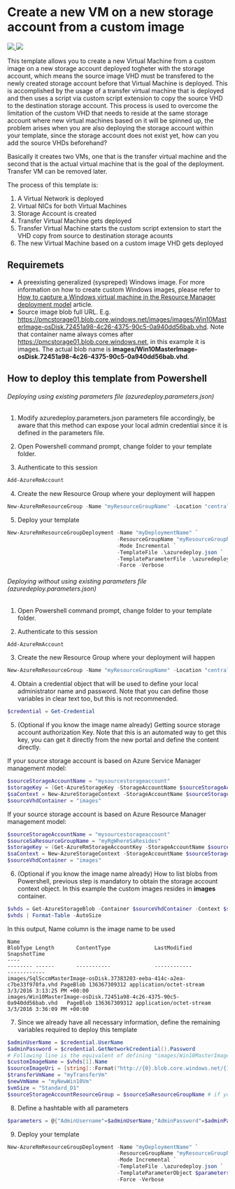 # Create a new VM on a new storage account from a custom image

<a href="https://portal.azure.com/#create/Microsoft.Template/uri/https%3A%2F%2Fraw.githubusercontent.com%2FAzure%2Fazure-quickstart-templates%2Fmaster%2Favyan-vm-script-copy-storage-blob%2Fazuredeploy.json" target="_blank">
    <img src="http://azuredeploy.net/deploybutton.png"/>
</a>
<a href="http://armviz.io/#/?load=https%3A%2F%2Fraw.githubusercontent.com%2FAzure%2Fazure-quickstart-templates%2Fmaster%2Favyan-vm-script-copy-storage-blob%2Fazuredeploy.json" target="_blank">
    <img src="http://armviz.io/visualizebutton.png"/>
</a>

This template allows you to create a new Virtual Machine from a custom image on a new storage account deployed togheter with the storage account, which means the source image VHD must be transfered to the newly created storage account before that Virtual Machine is deployed. This is accomplished by the usage of a transfer virtual machine that is deployed and then uses a script via custom script extension to copy the source VHD to the destination storage account. This process is used to overcome the limitation of the custom VHD that needs to reside at the same storage account where new virtual machines based on it will be spinned up, the problem arises when you are also deploying the storage account within your template, since the storage account does not exist yet, how can you add the source VHDs beforehand?

Basically it creates two VMs, one that is the transfer virtual machine and the second that is the actual virtual machine that is the goal of the deployment. Transfer VM can be removed later.

The process of this template is:

1. A Virtual Network is deployed
2. Virtual NICs for both Virtual Machines
3. Storage Account is created
3. Transfer Virtual Machine gets deployed
4. Transfer Virtual Machine starts the custom script extension to start the VHD copy from source to destination storage acounts
5. The new Virtual Machine based on a custom image VHD gets deployed 

## Requiremets

* A preexisting generalized (syspreped) Windows image. For more information on how to create custom Windows images, please refer to [How to capture a Windows virtual machine in the Resource Manager deployment model](https://azure.microsoft.com/en-us/documentation/articles/virtual-machines-windows-capture-image/) article.
* Source image blob full URL. E.g. https://pmcstorage01.blob.core.windows.net/images/images/Win10MasterImage-osDisk.72451a98-4c26-4375-90c5-0a940dd56bab.vhd. Note that container name always comes after  https://pmcstorage01.blob.core.windows.net, in this example it is images. The actual blob name is **images/Win10MasterImage-osDisk.72451a98-4c26-4375-90c5-0a940dd56bab.vhd**.

## How to deploy this template from Powershell

###### Deploying using existing parameters file (azuredeploy.parameters.json)

1. Modify azuredeploy.parameters.json parameters file accordingly, be aware that this method can expose your local admin credential since it is defined in the parameters file.

2. Open Powershell command prompt, change folder to your template folder.

3. Authenticate to this session

  ```powershell
  Add-AzureRmAccount
  ```

4. Create the new Resource Group where your deployment will happen

  ```powershell
  New-AzureRmResourceGroup -Name "myResourceGroupName" -Location "centralus"
  ```

5. Deploy your template

  ```powershell
  New-AzureRmResourceGroupDeployment -Name "myDeploymentName" `
                                     -ResourceGroupName "myResourceGroupName" `
                                     -Mode Incremental `
                                     -TemplateFile .\azuredeploy.json `
                                     -TemplateParameterFile .\azuredeploy.parameters.json `
                                     -Force -Verbose 
  ```                                     

###### Deploying without using existing parameters file (azuredeploy.parameters.json)

1. Open Powershell command prompt, change folder to your template folder.

2. Authenticate to this session

  ```powershell
  Add-AzureRmAccount
  ```

3. Create the new Resource Group where your deployment will happen

  ```powershell
  New-AzureRmResourceGroup -Name "myResourceGroupName" -Location "centralus"
  ```

4. Obtain a credential object that will be used to define your local administrator name and password. Note that you can define those variables in clear text too, but this is not recommended.

  ```powershell
  $credential = Get-Credential 
  ```

5. (Optional if you know the image name already) Getting source storage account authorization Key. Note that this is an automated way to get this key, you can get it directly from the new portal and define the content directly. 
  
  If your source storage account is based on Azure Service Manager management model:
  ```powershell
  $sourceStorageAccountName = "mysourcestorageaccount"
  $storageKey = (Get-AzureStorageKey -StorageAccountName $sourceStorageAccountName).Primary
  $saContext = New-AzureStorageContext -StorageAccountName $sourceStorageAccountName -StorageAccountKey $storageKey
  $sourceVhdContainer = "images"
  ```
  
  If your source storage account is based on Azure Resource Manager management model:
  ```powershell
  $sourceStorageAccountName = "mysourcestorageaccount"
  $sourceSaResourceGroupName = "myRgWhereSaResides"
  $storageKey = (Get-AzureRmStorageAccountKey -StorageAccountName $sourceStorageAccountName -ResourceGroup $sourceSaResourceGroupName).Key1
  $saContext = New-AzureStorageContext -StorageAccountName $sourceStorageAccountName -StorageAccountKey $storagekey
  $sourceVhdContainer = "images"
  ```

6. (Optional if you know the image name already) How to list blobs from Powershell, previous step is mandatory to obtain the storage account context object. In this example the custom images resides in **images** container.
  
  ```powershell
  $vhds = Get-AzureStorageBlob -Container $sourceVhdContainer -Context $saContext -Blob *.vhd
  $vhds | Format-Table -AutoSize
  ```
  
  In this output, Name column is the image name to be used
  ```
  Name                                                                      BlobType Length       ContentType              LastModified               SnapshotTime
  ----                                                                      -------- ------       -----------              ------------               ------------
  images/SqlSccmMasterImage-osDisk.37383203-eeba-414c-a2ea-c7be33f970fa.vhd PageBlob 136367309312 application/octet-stream 3/3/2016 3:13:25 PM +00:00
  images/Win10MasterImage-osDisk.72451a98-4c26-4375-90c5-0a940dd56bab.vhd   PageBlob 136367309312 application/octet-stream 3/3/2016 3:36:09 PM +00:00
  ```

7. Since we already have all necessary information, define the remaining variables required to deploy this template
  
  ```powershell
  $adminUserName = $credential.UserName
  $adminPassword = $credential.GetNetworkCredential().Password
  # Following line is the equivalent of defining "images/Win10MasterImage-osDisk.72451a98-4c26-4375-90c5-0a940dd56bab.vhd", but here we executed optional steps 5 and 6 and have an array of vhds, we are picking the second vhd 
  $customImageName = $vhds[1].Name  
  $sourceImageUri = [string]::Format("http://{0}.blob.core.windows.net/{1}/{2}",$sourceStorageAccountName,$sourceVhdContainer,$customImageName)
  $transferVmName = "myTransferVm"
  $newVmName = "myNewWin10Vm"
  $vmSize = "Standard_D1"
  $sourceStorageAccountResourceGroup = $sourceSaResourceGroupName # if you exected step 5 then you can use this variable, otherwise just add the storage account resource group name as string
  ```
  
8. Define a hashtable with all parameters
  
  ```powershell
  $parameters = @{"AdminUsername"=$adminUserName;"AdminPassword"=$adminPassword;"sourceStorageAccountResourceGroup"=$sourceStorageAccountResourceGroup;"CustomImageName"=$CustomImageName;"sourceImageUri"=$sourceImageUri;"TransferVmName"=$transferVmName;"NewVmName"=$newVmName;"vmSize"=$vmSize}
  ```
  
9. Deploy your template

  ```powershell
  New-AzureRmResourceGroupDeployment -Name "myDeploymentName" `
				                     -ResourceGroupName "myResourceGroupName" `
				                     -Mode Incremental `
			                         -TemplateFile .\azuredeploy.json `
			                         -TemplateParameterObject $parameters `
				                     -Force -Verbose 
  ```                                     
